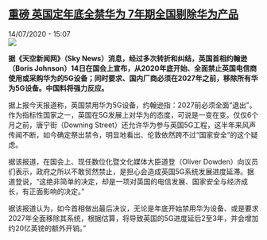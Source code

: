 <!--1594734906000-->
[重磅 英国定年底全禁华为 7年期全国剔除华为产品](http://www.rfi.fr//cn/%E4%B8%AD%E5%9B%BD/20200714-%E8%8B%B1%E5%9B%BD%E5%AE%9A%E5%B9%B4%E5%BA%95%E5%85%A8%E7%A6%81%E5%8D%8E%E4%B8%BA-7%E5%B9%B4%E6%9C%9F%E5%85%A8%E5%9B%BD%E5%89%94%E9%99%A4%E5%8D%8E%E4%B8%BA%E4%BA%A7%E5%93%81)
------

<div>14/07/2020 - 15:07</div><img src="https://s.rfi.fr/media/display/5b42001e-17b4-11ea-9a14-005056bf87d6/w:310/p:16x9/2012-09-06T182628Z_1401294618_GM1E89706DT01_RTRMADP_3_HUAWEI-HEARING.JPG"><p><strong>据《天空新闻网》（Sky News）消息，经过多次转折和纠结，英国首相约翰逊（Boris Johnson）14日在国会上宣布，从2020年底开始、全面禁止英国电信商使用或采购华为的5G设备；同时要求、国内厂商必须在2027年之前，移除所有华为5G设备。中国料将强力反应。</strong></p><div class="t-content__body u-clearfix"><div class="m-interstitial"></div><p>据上报今天报道称，英国禁用华为5G设备，约翰逊指：2027前必须全面“退出”。作为指标性国家之一，英国在5G发展上对华为的态度，可说是一变在变。仅仅6个月之前，唐宁街（Downing Street）还允许华为参与英国5G工程，这半年来风声传闻不断，如今确定祭出禁令，明显地看出、伦敦依然跨不过“国家安全”的这个疑虑。</p><p>据该报道，在国会上、现任数位化暨文化媒体大臣道登（Oliver Dowden）向议员们表示，政府之所以不敢贸然禁止，是担心会造成英国5G系统发展进度延滞。据道登说，“这绝非简单的决定，却是一项对英国的电信发展、国家安全与经济成长，有正面影响的决定。”</p><p>据该报道认为，如今首相做出最后决议，无论是年底开始禁用华为设备、或是要求2027年全面移除其系统，根据估算，将导致英国的5G进度延后2至3年，并会增加约20亿英镑的额外开销。”</p><p> </p><div class="o-self-promo o-self-promo--nl o-self-promo--hidden" data-selfpromo-newsletter></div><div class="o-self-promo o-self-promo--app o-self-promo--hidden" data-selfpromo-app></div></div>
